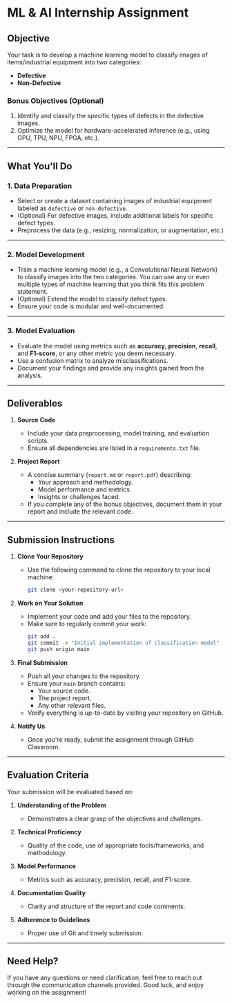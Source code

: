                                                                                                                                             
# **ML & AI Internship Assignment**

## **Objective**

Your task is to develop a machine learning model to classify images of items/industrial equipment into two categories:

- **Defective**
- **Non-Defective**

### **Bonus Objectives (Optional)**

1. Identify and classify the specific types of defects in the defective images.
2. Optimize the model for hardware-accelerated inference (e.g., using GPU, TPU, NPU, FPGA, etc.).

---

## **What You'll Do**

### **1. Data Preparation**

- Select or create a dataset containing images of industrial equipment labeled as `defective` or `non-defective`.
- (Optional) For defective images, include additional labels for specific defect types.
- Preprocess the data (e.g., resizing, normalization, or augmentation, etc.)

---

### **2. Model Development**

- Train a machine learning model (e.g., a Convolutional Neural Network) to classify images into the two categories. You can use any or even multiple types of machine learning that you think fits this problem statement.
- (Optional) Extend the model to classify defect types.
- Ensure your code is modular and well-documented.

---

### **3. Model Evaluation**

- Evaluate the model using metrics such as **accuracy**, **precision**, **recall**, and **F1-score**, or any other metric you deem necessary.
- Use a confusion matrix to analyze misclassifications.
- Document your findings and provide any insights gained from the analysis.

---

## **Deliverables**

1. **Source Code**  
   - Include your data preprocessing, model training, and evaluation scripts.
   - Ensure all dependencies are listed in a `requirements.txt` file.

2. **Project Report**  
   - A concise summary (`report.md` or `report.pdf`) describing:  
     - Your approach and methodology.  
     - Model performance and metrics.  
     - Insights or challenges faced.  
   - If you complete any of the bonus objectives, document them in your report and include the relevant code.

---

## **Submission Instructions**

1. **Clone Your Repository**  
   - Use the following command to clone the repository to your local machine:  
     ```bash
     git clone <your-repository-url>
     ```

2. **Work on Your Solution**  
   - Implement your code and add your files to the repository.
   - Make sure to regularly commit your work:  
     ```bash
     git add .
     git commit -m "Initial implementation of classification model"
     git push origin main
     ```

3. **Final Submission**  
   - Push all your changes to the repository.
   - Ensure your `main` branch contains:
     - Your source code.
     - The project report.
     - Any other relevant files.
   - Verify everything is up-to-date by visiting your repository on GitHub.

4. **Notify Us**  
   - Once you're ready, submit the assignment through GitHub Classroom.

---

## **Evaluation Criteria**

Your submission will be evaluated based on:

1. **Understanding of the Problem**  
   - Demonstrates a clear grasp of the objectives and challenges.

2. **Technical Proficiency**  
   - Quality of the code, use of appropriate tools/frameworks, and methodology.

3. **Model Performance**  
   - Metrics such as accuracy, precision, recall, and F1-score.

4. **Documentation Quality**  
   - Clarity and structure of the report and code comments.

5. **Adherence to Guidelines**  
   - Proper use of Git and timely submission.

---

## **Need Help?**

If you have any questions or need clarification, feel free to reach out through the communication channels provided. Good luck, and enjoy working on the assignment!
